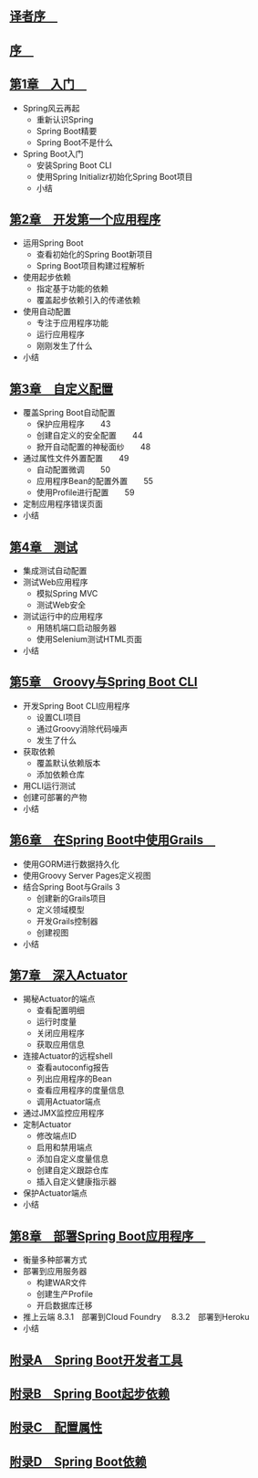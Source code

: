 ## [译者序　](译者序.md)
## [序　](00WallsFM.md)　
## [第1章　入门　](01WallsCh01.md)　

- Spring风云再起
    - 重新认识Spring
    - Spring Boot精要
    - Spring Boot不是什么
- Spring Boot入门
    - 安装Spring Boot CLI　
    - 使用Spring Initializr初始化Spring Boot项目
    - 小结

## [第2章　开发第一个应用程序](02WallsCh02.md)

- 运用Spring Boot
    - 查看初始化的Spring Boot新项目
    - Spring Boot项目构建过程解析
- 使用起步依赖
    - 指定基于功能的依赖
    - 覆盖起步依赖引入的传递依赖
- 使用自动配置
    - 专注于应用程序功能
    - 运行应用程序
    - 刚刚发生了什么
- 小结

## [ 第3章　自定义配置](03WallsCh03.md)

- 覆盖Spring Boot自动配置
    - 保护应用程序　　43
    - 创建自定义的安全配置　　44
    - 掀开自动配置的神秘面纱　　48
- 通过属性文件外置配置　　49
    - 自动配置微调　　50
    - 应用程序Bean的配置外置　　55
    - 使用Profile进行配置　　59
- 定制应用程序错误页面
- 小结　

## [第4章　测试](04WallsCh04.md)

- 集成测试自动配置
- 测试Web应用程序
    - 模拟Spring MVC
    - 测试Web安全
- 测试运行中的应用程序
    - 用随机端口启动服务器　
    - 使用Selenium测试HTML页面
- 小结

## [第5章　Groovy与Spring Boot CLI](05WallsCh05.md)

- 开发Spring Boot CLI应用程序　
    - 设置CLI项目　
    - 通过Groovy消除代码噪声　
    - 发生了什么　
- 获取依赖　
    - 覆盖默认依赖版本　
    - 添加依赖仓库　
- 用CLI运行测试　
- 创建可部署的产物　
- 小结　

## [第6章　在Spring Boot中使用Grails　](06WallsCh06.md)
- 使用GORM进行数据持久化
- 使用Groovy Server Pages定义视图　
- 结合Spring Boot与Grails 3
    - 创建新的Grails项目
    - 定义领域模型　
    - 开发Grails控制器　
    - 创建视图　
- 小结　

## [第7章　深入Actuator](07WallsCh07.md)

- 揭秘Actuator的端点
    - 查看配置明细
    - 运行时度量
    - 关闭应用程序
    - 获取应用信息
- 连接Actuator的远程shell
    - 查看autoconfig报告
    - 列出应用程序的Bean
    - 查看应用程序的度量信息
    - 调用Actuator端点
- 通过JMX监控应用程序　
- 定制Actuator
    - 修改端点ID
    - 启用和禁用端点
    - 添加自定义度量信息
    - 创建自定义跟踪仓库
    - 插入自定义健康指示器
- 保护Actuator端点　
- 小结

## [第8章　部署Spring Boot应用程序　](08WallsCh08.md)

- 衡量多种部署方式
- 部署到应用服务器　
    - 构建WAR文件　
    - 创建生产Profile　
    - 开启数据库迁移　
- 推上云端
8.3.1　部署到Cloud Foundry　
8.3.2　部署到Heroku　
- 小结

## [附录A　Spring Boot开发者工具](09WallsAppA.md)
## [附录B　Spring Boot起步依赖](10WallsAppB.md)
## [附录C　配置属性](11WallsAppC.md)
## [附录D　Spring Boot依赖](12WallsAppD.md)
